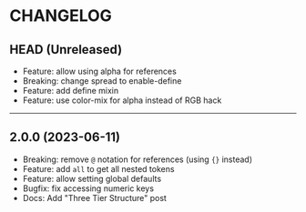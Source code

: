 CHANGELOG
=========

## HEAD (Unreleased)
* Feature: allow using alpha for references
* Breaking: change spread to enable-define
* Feature: add define mixin
* Feature: use color-mix for alpha instead of RGB hack

---

## 2.0.0 (2023-06-11)

* Breaking: remove `@` notation for references (using `{}` instead)
* Feature: add `all` to get all nested tokens
* Feature: allow setting global defaults
* Bugfix: fix accessing numeric keys
* Docs: Add "Three Tier Structure" post

